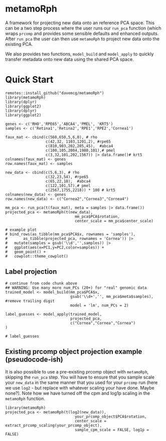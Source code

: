 # metamoRph

A framework for projecting new data onto an reference PCA space. This can be a two step process where the user runs our `run_pca` function (which wraps `prcomp` and provides some sensible defaults and enhanced outputs. After `run_pca` the user can then use `metamoRph` to project new data onto the existing PCA. 

We also provides two functions, `model_build` and `model_apply` to quickly transfer metadata onto new data using the shared PCA space.

# Quick Start

```
remotes::install_github("davemcg/metamoRph")
library(metamoRph)
library(dplyr)
library(ggplot2)
library(dplyr)
library(ggplot2)

genes <- c('RHO','RPE65','ABCA4','PMEL', 'KRT5')
samples <- c('Retina1','Retina2','RPE1','RPE2','Cornea1')

faux_mat <- cbind(c(560,650,5,6,0), # rho
                  c(42,32, 1103,1201,2), #rpe65
                  c(810,903,202,205,45),  #abca4
                  c(100,105,2004,1980,101),# pmel
                  c(3,32,101,202,1567)) |> data.frame()# krt5
colnames(faux_mat) <- genes
row.names(faux_mat) <- samples

new_data <- cbind(c(5,6,3), # rho
                  c(32,23,54), #rpe65
                  c(65,22,10),  #abca4
                  c(122,101,57),# pmel
                  c(2567,1755,2218)) * 100 # krt5
colnames(new_data) <- genes
row.names(new_data) <- c("Cornea2","Cornea3","Cornea4")

mm_pca <- run_pca(t(faux_mat), meta = samples |> data.frame())
projected_pca <- metamoRph(t(new_data), 
                               mm_pca$PCA$rotation, 
                               center_scale = mm_pca$center_scale)

# example plot
# bind_rows(as_tibble(mm_pca$PCA$x, rownames = 'samples'),
#       as_tibble(projected_pca, rownames = 'Cornea')) |>
#   mutate(samples = gsub('\\d','',samples)) |>
#   ggplot(aes(x=PC1,y=PC2,color=samples)) + 
#   geom_point() +
#   cowplot::theme_cowplot()
```

## Label projection
```
# continue from code chunk above
## WARNING: Use many more num_PCs (20+) for "real" genomic data
trained_model <- model_build(mm_pca$PCA$x,
                             gsub('\\d+','', mm_pca$meta$samples), #remove trailing digit 
                             model = 'lm', num_PCs = 2)

label_guesses <- model_apply(trained_model,
                             projected_pca,
                             c("Cornea","Cornea","Cornea")
)

# label_guesses
```



## Existing prcomp object projection example (pseudocode-ish)

It is also possible to use a pre-existing prcomp object with `metamoRph`, skipping
the `run_pca` step. You will have to ensure that you sample scale your `new_data`
in the same manner that you used for your `prcomp` run (here we use `log2` - but replace
with whatever scaling your have done. Maybe none?). Note how we have turned
off the cpm and log1p scaling in the `metamoRph` function.

```
library(metamoRph)
projected_pca <- metamoRph(t(log2(new_data)), 
                               your_prcomp_object$PCA$rotation, 
                               center_scale = extract_prcomp_scaling(your_prcomp_object),
                               sample_cpm_scale = FALSE, log1p = FALSE)
```



